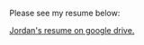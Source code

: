Please see my resume below:

[Jordan's resume on google drive.](https://drive.google.com/file/d/1cfaKChpvHr3Twd7hlYphtVK6so3JNbns/view?)
